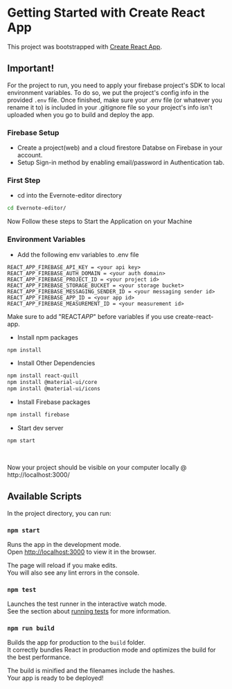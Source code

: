 # Getting Started with Create React App

This project was bootstrapped with [Create React App](https://github.com/facebook/create-react-app).


## Important!

For the project to run, you need to apply your firebase project's SDK to local environment variables. To do so, we put the project's config info in the provided `.env` file.
Once finished, make sure your .env file (or whatever you rename it to) is included in your .gitignore file so your project's info isn't uploaded when you go to build and deploy the app.

### Firebase Setup

- Create a project(web) and a cloud firestore Databse on Firebase in your account.
- Setup Sign-in method by enabling email/password in Authentication tab.

### First Step

- cd into the Evernote-editor directory

```bash
cd Evernote-editor/
```

Now Follow these steps to Start the Application on your Machine


### Environment Variables

- Add the following env variables to .env file

```
REACT_APP_FIREBASE_API_KEY = <your api key>
REACT_APP_FIREBASE_AUTH_DOMAIN = <your auth domain>
REACT_APP_FIREBASE_PROJECT_ID = <your project id>
REACT_APP_FIREBASE_STORAGE_BUCKET = <your storage bucket>
REACT_APP_FIREBASE_MESSAGING_SENDER_ID = <your messaging sender id>
REACT_APP_FIREBASE_APP_ID = <your app id>
REACT_APP_FIREBASE_MEASUREMENT_ID = <your measurement id>
```

Make sure to add "REACT*APP*" before variables if you use create-react-app.

- Install npm packages

```bash
npm install
```

- Install Other Dependencies

```bash
npm install react-quill
npm install @material-ui/core
npm install @material-ui/icons
```

- Install Firebase packages

```bash
npm install firebase
```

- Start dev server

```bash
npm start
```

<br>


Now your project should be visible on your computer locally @ http://localhost:3000/

## Available Scripts

In the project directory, you can run:

### `npm start`

Runs the app in the development mode.\
Open [http://localhost:3000](http://localhost:3000) to view it in the browser.

The page will reload if you make edits.\
You will also see any lint errors in the console.

### `npm test`

Launches the test runner in the interactive watch mode.\
See the section about [running tests](https://facebook.github.io/create-react-app/docs/running-tests) for more information.

### `npm run build`

Builds the app for production to the `build` folder.\
It correctly bundles React in production mode and optimizes the build for the best performance.

The build is minified and the filenames include the hashes.\
Your app is ready to be deployed!
